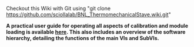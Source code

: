 Checkout this Wiki with Git using "git clone https://github.com/sciollalab/BNL_ThermomechanicalStave.wiki.git"

**A practical user guide for operating all aspects of calibration and module loading is available [here](https://docs.google.com/document/d/1z4PS4U6KMr4Eu73mK92u8_QIj8BMCr4vWT1mxv7MIY8/edit?usp=sharing). This also includes an overview of the software hierarchy, detailing the functions of the main VIs and SubVIs.**
